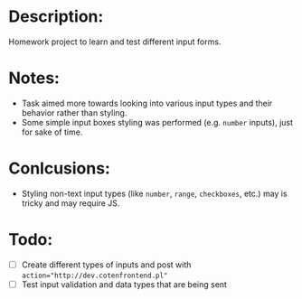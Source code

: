 # Description:
Homework project to learn and test different input forms.
# Notes:
- Task aimed more towards looking into various input types and their behavior rather than styling.
- Some simple input boxes styling was performed (e.g. `number` inputs), just for sake of time.
# Conlcusions:
- Styling non-text input types (like `number`, `range`, `checkboxes`, etc.) may is tricky and may require JS.

# Todo:
- [ ] Create different types of inputs and post with `action="http://dev.cotenfrontend.pl"`
- [ ] Test input validation and data types that are being sent
